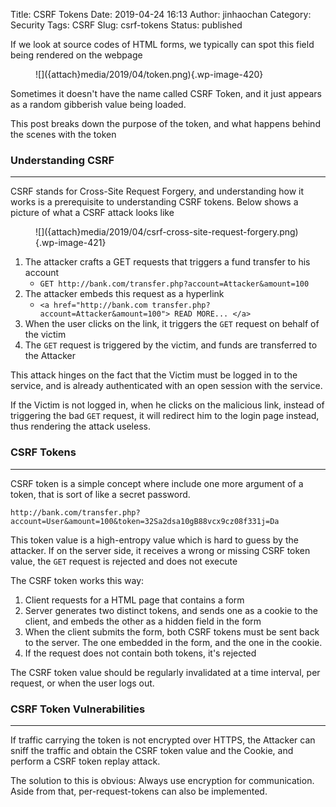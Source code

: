 Title: CSRF Tokens
Date: 2019-04-24 16:13
Author: jinhaochan
Category: Security
Tags: CSRF
Slug: csrf-tokens
Status: published

<!-- wp:paragraph -->

If we look at source codes of HTML forms, we typically can spot this field being rendered on the webpage

<!-- /wp:paragraph -->

<!-- wp:image {"id":420} -->

<figure class="wp-block-image">
![]({attach}media/2019/04/token.png){.wp-image-420}  

<figcaption>
  

</figcaption>
</figure>
<!-- /wp:image -->

<!-- wp:paragraph -->

Sometimes it doesn't have the name called CSRF Token, and it just appears as a random gibberish value being loaded.

<!-- /wp:paragraph -->

<!-- wp:paragraph -->

This post breaks down the purpose of the token, and what happens behind the scenes with the token

<!-- /wp:paragraph -->

<!-- wp:heading {"level":3} -->

### Understanding CSRF  

<!-- /wp:heading -->

<!-- wp:separator -->

------------------------------------------------------------------------

<!-- /wp:separator -->

</p>
<!-- wp:paragraph -->

CSRF stands for Cross-Site Request Forgery, and understanding how it works is a prerequisite to understanding CSRF tokens. Below shows a picture of what a CSRF attack looks like

<!-- /wp:paragraph -->

<!-- wp:image {"id":421} -->

<figure class="wp-block-image">
![]({attach}media/2019/04/csrf-cross-site-request-forgery.png){.wp-image-421}

</figure>
<!-- /wp:image -->

<!-- wp:list {"ordered":true} -->

1.  The attacker crafts a GET requests that triggers a fund transfer to his account
    -   `GET http://bank.com/transfer.php?account=Attacker&amount=100`
2.  The attacker embeds this request as a hyperlink
    -   `<a href="http://bank.com transfer.php?account=Attacker&amount=100"> READ MORE... </a>`</code>
3.  When the user clicks on the link, it triggers the `GET` request on behalf of the victim
4.  The `GET` request is triggered by the victim, and funds are transferred to the Attacker

<!-- /wp:list -->

<!-- wp:paragraph -->

This attack hinges on the fact that the Victim must be logged in to the service, and is already authenticated with an open session with the service.

<!-- /wp:paragraph -->

<!-- wp:paragraph -->

If the Victim is not logged in, when he clicks on the malicious link, instead of triggering the bad `GET` request, it will redirect him to the login page instead, thus rendering the attack useless.

<!-- /wp:paragraph -->

<!-- wp:heading {"level":3} -->

### CSRF Tokens

<!-- /wp:heading -->

<!-- wp:separator -->

------------------------------------------------------------------------

<!-- /wp:separator -->

</p>
<!-- wp:paragraph -->

CSRF token is a simple concept where include one more argument of a token, that is sort of like a secret password.

<!-- /wp:paragraph -->

<!-- wp:paragraph -->

`http://bank.com/transfer.php?account=User&amount=100&token=32Sa2dsa10gB88vcx9cz08f331j=Da`

<!-- /wp:paragraph -->

<!-- wp:paragraph -->

This token value is a high-entropy value which is hard to guess by the attacker. If on the server side, it receives a wrong or missing CSRF token value, the `GET` request is rejected and does not execute

<!-- /wp:paragraph -->

<!-- wp:paragraph -->

The CSRF token works this way:

<!-- /wp:paragraph -->

<!-- wp:list {"ordered":true} -->

1.  Client requests for a HTML page that contains a form
2.  Server generates two distinct tokens, and sends one as a cookie to the client, and embeds the other as a hidden field in the form
3.  When the client submits the form, both CSRF tokens must be sent back to the server. The one embedded in the form, and the one in the cookie.
4.  If the request does not contain both tokens, it's rejected

<!-- /wp:list -->

<!-- wp:paragraph -->

The CSRF token value should be regularly invalidated at a time interval, per request, or when the user logs out.

<!-- /wp:paragraph -->

<!-- wp:heading {"level":3} -->

### CSRF Token Vulnerabilities

<!-- /wp:heading -->

<!-- wp:separator -->

------------------------------------------------------------------------

<!-- /wp:separator -->

</p>
<!-- wp:paragraph -->

If traffic carrying the token is not encrypted over HTTPS, the Attacker can sniff the traffic and obtain the CSRF token value and the Cookie, and perform a CSRF token replay attack.

<!-- /wp:paragraph -->

<!-- wp:paragraph -->

The solution to this is obvious: Always use encryption for communication. Aside from that, per-request-tokens can also be implemented.

<!-- /wp:paragraph -->
